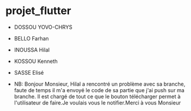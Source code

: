 # projet_flutter
- DOSSOU YOVO-CHRYS
- BELLO Farhan
- INOUSSA Hilal
- KOSSOU Kenneth
- SASSE Elisé

- NB: Bonjour Monsieur, Hilal a rencontré un problème avec sa branche, faute de temps il m'a envoyé le code de sa partie que j'ai push sur ma branche. Il est  chargé de tout ce que le bouton télécharger permet à l'utilisateur de faire.Je voulais vous le notifier.Merci à vous Monsieur